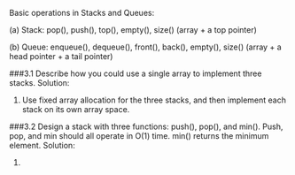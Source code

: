 Basic operations in Stacks and Queues:

(a) Stack: pop(), push(), top(), empty(), size()   (array + a top pointer)

(b) Queue: enqueue(), dequeue(), front(), back(), empty(), size() (array + a head pointer + a tail pointer)

###3.1 Describe how you could use a single array to implement three stacks.
Solution:

1. Use fixed array allocation for the three stacks, and then implement each stack on its own array space.

###3.2 Design a stack with three functions: push(), pop(), and min(). Push, pop, and min should all operate in O(1) time. min() returns the minimum element.
Solution:

1. 